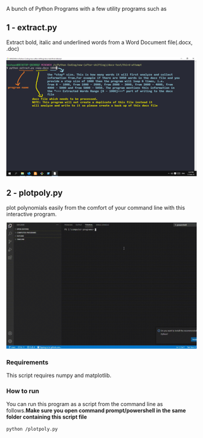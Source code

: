 A bunch of Python Programs with a few utility programs such as 

## 1 - extract.py

Extract bold, italic and underlined words from a Word Document file(.docx, .doc)

![screenshot of extract-program-info.png](/extract-program-info.png)

## 2 - plotpoly.py

plot polynomials easily from the comfort of your command line with this interactive program.

![gif explainer of this program](/poly-explainer.gif)

### Requirements

 This script requires numpy and matplotlib.

### How to run

You can run this program as a script from the command line as follows.**Make sure you open command prompt/powershell in the same folder containing this script file**

`python /plotpoly.py`
